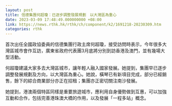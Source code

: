 ```yaml
---
layout: post
title: 信德集團何超瓊：已逐步調整發展規劃　以大灣區為重心
date: 2023-03-09 17:48:49.000000000 +08:00
link: https://news.rthk.hk/rthk/ch/component/k2/1691218-20230309.htm
categories: rthk
---
```


首次出任全國政協委員的信德集團行政主席何超瓊，接受訪問時表示，今年很多大灣區城市會作互訪，廣東省政府代表團3月底將分別到訪香港及澳門，並有幾場大型活動。

何超瓊建議大家多去大灣區城市，讓年輕人融入國家發展。她提到，集團早已逐步調整發展規劃及方向，以大灣區為重心。她說，橫琴已有新項目完成，部分已經銷售，餘下的綜合商業部分亦正在招租；集團亦正密切關注南沙發展。

她提到，港澳兩個特區同樣是重要旅遊城市，應利用自身優勢做到互惠，可以加強互動和合作，包括完善港珠澳大橋的作用，以及發展「一程多站」概念。
